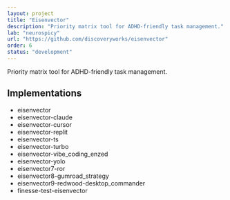 ```yaml
---
layout: project
title: "Eisenvector"
description: "Priority matrix tool for ADHD-friendly task management."
lab: "neurospicy"
url: "https://github.com/discoveryworks/eisenvector"
order: 6
status: "development"
---
```


Priority matrix tool for ADHD-friendly task management.

## Implementations
- eisenvector
- eisenvector-claude
- eisenvector-cursor
- eisenvector-replit
- eisenvector-ts
- eisenvector-turbo
- eisenvector-vibe_coding_enzed
- eisenvector-yolo
- eisenvector7-ror
- eisenvector8-gumroad_strategy
- eisenvector9-redwood-desktop_commander
- finesse-test-eisenvector